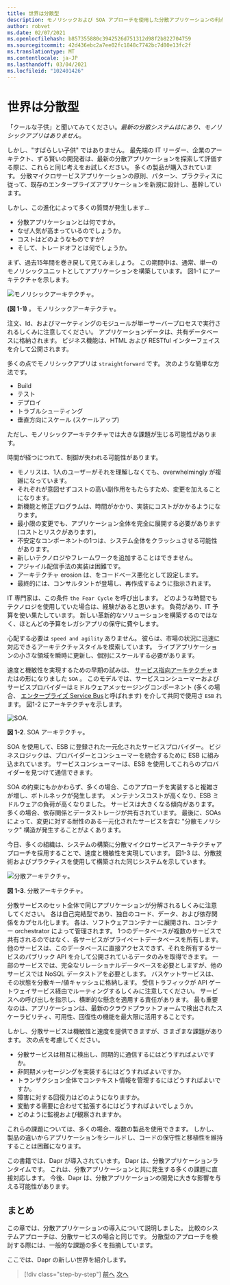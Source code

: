 ```yaml
---
title: 世界は分散型
description: モノリシックおよび SOA アプローチを使用した分散アプリケーションの利点と課題。
author: robvet
ms.date: 02/07/2021
ms.openlocfilehash: b857355880c3942526d751312d98f2b822704759
ms.sourcegitcommit: 42d436ebc2a7ee02fc1848c7742bc7d80e13fc2f
ms.translationtype: MT
ms.contentlocale: ja-JP
ms.lasthandoff: 03/04/2021
ms.locfileid: "102401426"
---
```

# <a name="the-world-is-distributed"></a>世界は分散型

「クールな子供」と聞いてみてください。*最新の分散システムはにあり、モノリシックアプリはありません*。

しかし、"すばらしい子供" ではありません。 最先端の IT リーダー、企業のアーキテクト、ずる賢いの開発者は、最新の分散アプリケーションを探索して評価する際に、これらと同じ考えをお試しください。 多くの製品が購入されています。 分散マイクロサービスアプリケーションの原則、パターン、プラクティスに従って、既存のエンタープライズアプリケーションを新規に設計し、基幹しています。

しかし、この進化によって多くの質問が発生します...

- 分散アプリケーションとは何ですか。
- なぜ人気が高まっているのでしょうか。
- コストはどのようなものですか?
- そして、トレードオフとは何でしょうか。

まず、過去15年間を巻き戻して見てみましょう。 この期間中は、通常、単一のモノリシックユニットとしてアプリケーションを構築しています。 図1-1 にアーキテクチャを示します。

![モノリシックアーキテクチャ。](./media/the-world-is-distributed/monolithic-design.png)

**(図 1-1)** 。 モノリシックアーキテクチャ。

注文、Id、およびマーケティングのモジュールが単一サーバープロセスで実行されるしくみに注意してください。 アプリケーションデータは、共有データベースに格納されます。 ビジネス機能は、HTML および RESTful インターフェイスを介して公開されます。

多くの点でモノリシックアプリは `straightforward` です。 次のような簡単な方法です。

- Build
- テスト
- デプロイ
- トラブルシューティング
- 垂直方向にスケール (スケールアップ)

ただし、モノリシックアーキテクチャでは大きな課題が生じる可能性があります。

時間が経つにつれて、制御が失われる可能性があります。

- モノリスは、1人のユーザーがそれを理解しなくても、overwhelmingly が複雑になっています。
- それぞれが意図せずコストの高い副作用をもたらすため、変更を加えることになります。
- 新機能と修正プログラムは、時間がかかり、実装にコストがかかるようになります。
- 最小限の変更でも、アプリケーション全体を完全に展開する必要があります (コストとリスクがあります)。
- 不安定なコンポーネントの1つは、システム全体をクラッシュさせる可能性があります。
- 新しいテクノロジやフレームワークを追加することはできません。
- アジャイル配信手法の実装は困難です。
- アーキテクチャ erosion は、をコードベース悪化として設定します。
- 最終的には、コンサルタントが登場し、再作成するように指示されます。

IT 専門家は、この条件 `the Fear Cycle` を呼び出します。 どのような時間でもテクノロジを使用していた場合は、経験があると思います。 負荷があり、IT 予算を使い果たしています。 新しい革新的なソリューションを構築するのではなく、ほとんどの予算をレガシアプリの保守に費やします。

心配する必要は `speed and agility` ありません。 彼らは、市場の状況に迅速に対応できるアーキテクチャスタイルを模索しています。 ライブアプリケーションの小さな領域を瞬時に更新し、個別にスケールする必要があります。

速度と機敏性を実現するための早期の試みは、 [サービス指向アーキテクチャ](https://en.wikipedia.org/wiki/Service-oriented_architecture)またはの形になりました `SOA` 。 このモデルでは、サービスコンシューマーおよびサービスプロバイダーはミドルウェアメッセージングコンポーネント (多くの場合、 [エンタープライズ Service Bus](https://en.wikipedia.org/wiki/Enterprise_service_bus)と呼ばれます) を介して共同で使用さ `ESB` れます。 図1-2 にアーキテクチャを示します。

![SOA.](./media/the-world-is-distributed/soa-basic.png)

**図 1-2**. SOA アーキテクチャ。

SOA を使用して、ESB に登録された一元化されたサービスプロバイダー。 ビジネスロジックは、プロバイダーとコンシューマーを統合するために ESB に組み込まれています。 サービスコンシューマーは、ESB を使用してこれらのプロバイダーを見つけて通信できます。

SOA の約束にもかかわらず、多くの場合、このアプローチを実装すると複雑さが増し、ボトルネックが発生します。 メンテナンスコストが高くなり、ESB ミドルウェアの負荷が高くなりました。 サービスは大きくなる傾向があります。 多くの場合、依存関係とデータストレージが共有されています。 最後に、SOAs によって、変更に対する耐性のある一元化されたサービスを含む "分散モノリシック" 構造が発生することがよくあります。

今日、多くの組織は、システムの構築に分散マイクロサービスアーキテクチャアプローチを採用することで、速度と機敏性を実現しています。 図1-3 は、分散技術およびプラクティスを使用して構築された同じシステムを示しています。

![分散アーキテクチャ。](./media/the-world-is-distributed/distributed-design.png)

**図 1-3**. 分散アーキテクチャ。

分散サービスのセット全体で同じアプリケーションが分解されるしくみに注意してください。 各は自己完結型であり、独自のコード、データ、および依存関係をカプセル化します。 各は、ソフトウェアコンテナーに展開され、コンテナー orchestrator によって管理されます。 1つのデータベースが複数のサービスで共有されるのではなく、各サービスがプライベートデータベースを所有します。 他のサービスは、このデータベースに直接アクセスできず、それを所有するサービスのパブリック API を介して公開されているデータのみを取得できます。 一部のサービスでは、完全なリレーショナルデータベースを必要としますが、他のサービスでは NoSQL データストアを必要とします。 バスケットサービスは、その状態を分散キー/値キャッシュに格納します。 受信トラフィックが API ゲートウェイサービス経由でルーティングするしくみに注意してください。 サービスへの呼び出しを指示し、横断的な懸念を適用する責任があります。 最も重要なのは、アプリケーションは、最新のクラウドプラットフォームで検出されたスケーラビリティ、可用性、回復性の機能を最大限に活用することです。

しかし、分散サービスは機敏性と速度を提供できますが、さまざまな課題があります。 次の点を考慮してください。

- 分散サービスは相互に検出し、同期的に通信するにはどうすればよいですか。
- 非同期メッセージングを実装するにはどうすればよいですか。
- トランザクション全体でコンテキスト情報を管理するにはどうすればよいですか。
- 障害に対する回復力はどのようになりますか。
- 変動する需要に合わせて拡張するにはどうすればよいでしょうか。
- どのように監視および観察されますか。

これらの課題については、多くの場合、複数の製品を使用できます。 しかし、製品の違いからアプリケーションをシールドし、コードの保守性と移植性を維持することは困難になります。

この書籍では、Dapr が導入されています。 Dapr は、分散アプリケーションランタイムです。 これは、分散アプリケーションと共に発生する多くの課題に直接対応します。 今後、Dapr は、分散アプリケーションの開発に大きな影響を与える可能性があります。

## <a name="summary"></a>まとめ

この章では、分散アプリケーションの導入について説明しました。 比較のシステムアプローチは、分散サービスの場合と同じです。 分散型のアプローチを検討する際には、一般的な課題の多くを指摘しています。

ここでは、Dapr の新しい世界を紹介します。

>[!div class="step-by-step"]
>[前へ](foreword.md)
>[次へ](dapr-at-20000-feet.md)
